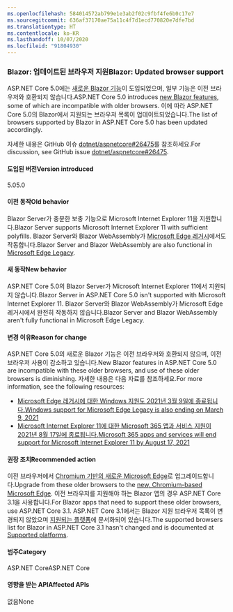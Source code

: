 ```yaml
---
ms.openlocfilehash: 584014572ab799e1e3ab2f02c9fbf4fe6b0c17e7
ms.sourcegitcommit: 636af37170ae75a11c4f7d1ecd770820e7dfe7bd
ms.translationtype: HT
ms.contentlocale: ko-KR
ms.lasthandoff: 10/07/2020
ms.locfileid: "91804930"
---
```

### <a name="blazor-updated-browser-support"></a><span data-ttu-id="fdab8-101">Blazor: 업데이트된 브라우저 지원</span><span class="sxs-lookup"><span data-stu-id="fdab8-101">Blazor: Updated browser support</span></span>

<span data-ttu-id="fdab8-102">ASP.NET Core 5.0에는 [새로운 Blazor 기능](https://github.com/dotnet/aspnetcore/issues/21514)이 도입되었으며, 일부 기능은 이전 브라우저와 호환되지 않습니다.</span><span class="sxs-lookup"><span data-stu-id="fdab8-102">ASP.NET Core 5.0 introduces [new Blazor features](https://github.com/dotnet/aspnetcore/issues/21514), some of which are incompatible with older browsers.</span></span> <span data-ttu-id="fdab8-103">이에 따라 ASP.NET Core 5.0의 Blazor에서 지원되는 브라우저 목록이 업데이트되었습니다.</span><span class="sxs-lookup"><span data-stu-id="fdab8-103">The list of browsers supported by Blazor in ASP.NET Core 5.0 has been updated accordingly.</span></span>

<span data-ttu-id="fdab8-104">자세한 내용은 GitHub 이슈 [dotnet/aspnetcore#26475](https://github.com/dotnet/aspnetcore/issues/26475)를 참조하세요.</span><span class="sxs-lookup"><span data-stu-id="fdab8-104">For discussion, see GitHub issue [dotnet/aspnetcore#26475](https://github.com/dotnet/aspnetcore/issues/26475).</span></span>

#### <a name="version-introduced"></a><span data-ttu-id="fdab8-105">도입된 버전</span><span class="sxs-lookup"><span data-stu-id="fdab8-105">Version introduced</span></span>

<span data-ttu-id="fdab8-106">5.0</span><span class="sxs-lookup"><span data-stu-id="fdab8-106">5.0</span></span>

#### <a name="old-behavior"></a><span data-ttu-id="fdab8-107">이전 동작</span><span class="sxs-lookup"><span data-stu-id="fdab8-107">Old behavior</span></span>

<span data-ttu-id="fdab8-108">Blazor Server가 충분한 보충 기능으로 Microsoft Internet Explorer 11을 지원합니다.</span><span class="sxs-lookup"><span data-stu-id="fdab8-108">Blazor Server supports Microsoft Internet Explorer 11 with sufficient polyfills.</span></span> <span data-ttu-id="fdab8-109">Blazor Server와 Blazor WebAssembly가 [Microsoft Edge 레거시](https://support.microsoft.com/help/4533505/what-is-microsoft-edge-legacy)에서도 작동합니다.</span><span class="sxs-lookup"><span data-stu-id="fdab8-109">Blazor Server and Blazor WebAssembly are also functional in [Microsoft Edge Legacy](https://support.microsoft.com/help/4533505/what-is-microsoft-edge-legacy).</span></span>

#### <a name="new-behavior"></a><span data-ttu-id="fdab8-110">새 동작</span><span class="sxs-lookup"><span data-stu-id="fdab8-110">New behavior</span></span>

<span data-ttu-id="fdab8-111">ASP.NET Core 5.0의 Blazor Server가 Microsoft Internet Explorer 11에서 지원되지 않습니다.</span><span class="sxs-lookup"><span data-stu-id="fdab8-111">Blazor Server in ASP.NET Core 5.0 isn't supported with Microsoft Internet Explorer 11.</span></span> <span data-ttu-id="fdab8-112">Blazor Server와 Blazor WebAssembly가 Microsoft Edge 레거시에서 완전히 작동하지 않습니다.</span><span class="sxs-lookup"><span data-stu-id="fdab8-112">Blazor Server and Blazor WebAssembly aren't fully functional in Microsoft Edge Legacy.</span></span>

#### <a name="reason-for-change"></a><span data-ttu-id="fdab8-113">변경 이유</span><span class="sxs-lookup"><span data-stu-id="fdab8-113">Reason for change</span></span>

<span data-ttu-id="fdab8-114">ASP.NET Core 5.0의 새로운 Blazor 기능은 이전 브라우저와 호환되지 않으며, 이전 브라우저 사용이 감소하고 있습니다.</span><span class="sxs-lookup"><span data-stu-id="fdab8-114">New Blazor features in ASP.NET Core 5.0 are incompatible with these older browsers, and use of these older browsers is diminishing.</span></span> <span data-ttu-id="fdab8-115">자세한 내용은 다음 자료를 참조하세요.</span><span class="sxs-lookup"><span data-stu-id="fdab8-115">For more information, see the following resources:</span></span>

* [<span data-ttu-id="fdab8-116">Microsoft Edge 레거시에 대한 Windows 지원도 2021년 3월 9일에 종료됩니다.</span><span class="sxs-lookup"><span data-stu-id="fdab8-116">Windows support for Microsoft Edge Legacy is also ending on March 9, 2021</span></span>](https://support.microsoft.com/help/4533505/what-is-microsoft-edge-legacy)
* [<span data-ttu-id="fdab8-117">Microsoft Internet Explorer 11에 대한 Microsoft 365 앱과 서비스 지원이 2021년 8월 17일에 종료됩니다.</span><span class="sxs-lookup"><span data-stu-id="fdab8-117">Microsoft 365 apps and services will end support for Microsoft Internet Explorer 11 by August 17, 2021</span></span>](/lifecycle/announcements/m365-ie11-microsoft-edge-legacy)

#### <a name="recommended-action"></a><span data-ttu-id="fdab8-118">권장 조치</span><span class="sxs-lookup"><span data-stu-id="fdab8-118">Recommended action</span></span>

<span data-ttu-id="fdab8-119">이전 브라우저에서 [Chromium 기반의 새로운 Microsoft Edge](https://www.microsoft.com/edge)로 업그레이드합니다.</span><span class="sxs-lookup"><span data-stu-id="fdab8-119">Upgrade from these older browsers to the [new, Chromium-based Microsoft Edge](https://www.microsoft.com/edge).</span></span> <span data-ttu-id="fdab8-120">이전 브라우저를 지원해야 하는 Blazor 앱의 경우 ASP.NET Core 3.1을 사용합니다.</span><span class="sxs-lookup"><span data-stu-id="fdab8-120">For Blazor apps that need to support these older browsers, use ASP.NET Core 3.1.</span></span> <span data-ttu-id="fdab8-121">ASP.NET Core 3.1에서는 Blazor 지원 브라우저 목록이 변경되지 않았으며 [지원되는 플랫폼](/aspnet/core/blazor/supported-platforms?view=aspnetcore-3.1)에 문서화되어 있습니다.</span><span class="sxs-lookup"><span data-stu-id="fdab8-121">The supported browsers list for Blazor in ASP.NET Core 3.1 hasn't changed and is documented at [Supported platforms](/aspnet/core/blazor/supported-platforms?view=aspnetcore-3.1).</span></span>

#### <a name="category"></a><span data-ttu-id="fdab8-122">범주</span><span class="sxs-lookup"><span data-stu-id="fdab8-122">Category</span></span>

<span data-ttu-id="fdab8-123">ASP.NET Core</span><span class="sxs-lookup"><span data-stu-id="fdab8-123">ASP.NET Core</span></span>

#### <a name="affected-apis"></a><span data-ttu-id="fdab8-124">영향을 받는 API</span><span class="sxs-lookup"><span data-stu-id="fdab8-124">Affected APIs</span></span>

<span data-ttu-id="fdab8-125">없음</span><span class="sxs-lookup"><span data-stu-id="fdab8-125">None</span></span>

<!--

#### Affected APIs

Not detectable via API analysis

-->
